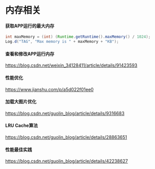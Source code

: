 # 内存相关

#### 获取APP运行的最大内存
```java
int maxMemory = (int) (Runtime.getRuntime().maxMemory() / 1024);
Log.d("TAG", "Max memory is " + maxMemory + "KB");
```

#### 查看和修改APP运行内存
https://blog.csdn.net/weixin_34128411/article/details/91423593


#### 性能优化
https://www.jianshu.com/p/a5d022f01ee0


#### 加载大图片优化
https://blog.csdn.net/guolin_blog/article/details/9316683


#### LRU Cache算法
https://blog.csdn.net/guolin_blog/article/details/28863651

#### 性能最佳实践
https://blog.csdn.net/guolin_blog/article/details/42238627